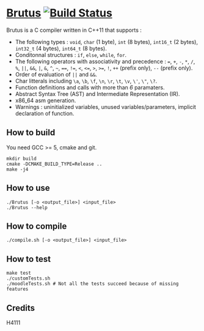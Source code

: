 # [Brutus](https://github.com/PLD-H4111-COMP/Brutus) [![Build Status](https://travis-ci.com/PLD-H4111-COMP/Brutus.svg?branch=master)](https://travis-ci.com/PLD-H4111-COMP/Brutus)

Brutus is a C compiler written in C++11 that supports :
- The following types : `void`, `char` (1 byte), `int` (8 bytes), `int16_t` (2 bytes), `int32_t` (4 bytes), `int64_t` (8 bytes).
- Conditonnal structures : `if`, `else`, `while`, `for`.
- The following operators with associativity and precedence : `=`, `+`, `-`, `*`, `/`, `%`, `||`, `&&`, `|`, `&`, `^`, `~`, `==`, `!=`, `<`, `<=`, `>`, `>=`, `!`, `++` (prefix only), `--` (prefix only).
- Order of evaluation of `||` and `&&`.
- Char litterals including `\a`, `\b`, `\f`, `\n`, `\r`, `\t`, `\v`, `\'`, `\"`, `\?`.
- Function definitions and calls with more than *6* paramaters.
- Abstract Syntax Tree (AST) and Intermediate Representation (IR).
- x86_64 asm generation.
- Warnings : uninitialized variables, unused variables/parameters, implicit declaration of function.

## How to build
You need GCC >= 5, cmake and git.

```
mkdir build
cmake -DCMAKE_BUILD_TYPE=Release ..
make -j4
```

## How to use

```
./Brutus [-o <output_file>] <input_file>
./Brutus --help
```

## How to compile

```
./compile.sh [-o <output_file>] <input_file>
```

## How to test

```
make test
./customTests.sh
./moodleTests.sh # Not all the tests succeed because of missing features
```

## Credits

H4111
